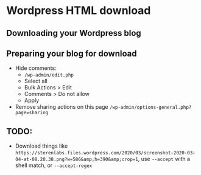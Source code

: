 # Wordpress HTML download


## Downloading your Wordpress blog

## Preparing your blog for download

- Hide comments: 
  * `/wp-admin/edit.php`
  * Select all
  * Bulk Actions > Edit
  * Comments > Do not allow
  * Apply
- Remove sharing actions on this page `/wp-admin/options-general.php?page=sharing`

## TODO:

- Download things like `https://sterenlabs.files.wordpress.com/2020/03/screenshot-2020-03-04-at-08.20.38.png?w=586&amp;h=390&amp;crop=1`, use `--accept` with a shell match, or `--accept-regex`